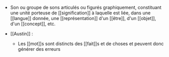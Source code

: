 - Son ou groupe de sons articulés ou figurés graphiquement, constituant une unité porteuse de [[signification]] à laquelle est liée, dans une [[langue]] donnée, une [[représentation]] d'un [[être]], d'un [[objet]], d'un [[concept]], etc.

- [[Austin]] :       
	- Les [[mot]]s sont distincts des [[fait]]s et de choses et peuvent donc générer des erreurs